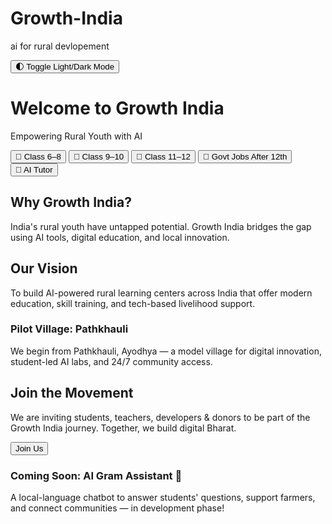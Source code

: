 # Growth-India
ai for rural devlopement<!DOCTYPE html>
<html lang="en">
<head>
  <meta charset="UTF-8" />
  <meta name="viewport" content="width=device-width, initial-scale=1.0" />
  <title>Growth India</title>
  <link rel="stylesheet" href="style.css" />
  <script src="script.js" defer></script>
</head>
<body>
  <button onclick="toggleMode()">🌓 Toggle Light/Dark Mode</button>
  <h1>Welcome to Growth India</h1>
  <p>Empowering Rural Youth with AI</p>

  <div id="class-buttons">
    <button onclick="showSection('class6to8')">📘 Class 6–8</button>
    <button onclick="showSection('class9to10')">📗 Class 9–10</button>
    <button onclick="showSection('class11to12')">📕 Class 11–12</button>
    <button onclick="showSection('govtJobs')">🎯 Govt Jobs After 12th</button>
    <button onclick="showSection('aiTutor')">🤖 AI Tutor</button>
  </div>

  <div id="content"></div>

  <section id="why">
    <h2>Why Growth India?</h2>
    <p>India's rural youth have untapped potential. Growth India bridges the gap using AI tools, digital education, and local innovation.</p>
  </section>

  <section id="vision">
    <h2>Our Vision</h2>
    <p>To build AI-powered rural learning centers across India that offer modern education, skill training, and tech-based livelihood support.</p>
    <h3>Pilot Village: Pathkhauli</h3>
    <p>We begin from Pathkhauli, Ayodhya — a model village for digital innovation, student-led AI labs, and 24/7 community access.</p>
  </section>

  <section id="join">
    <h2>Join the Movement</h2>
    <p>We are inviting students, teachers, developers & donors to be part of the Growth India journey. Together, we build digital Bharat.</p>
    <button onclick="showJoinMessage()">Join Us</button>
    <h3>Coming Soon: AI Gram Assistant 🤖</h3>
    <p>A local-language chatbot to answer students' questions, support farmers, and connect communities — in development phase!</p>
  </section>

  <section id="govtJobs" style="display:none">
    <h2>🎯 Govt Job Preparation After 12th</h2>
    <ul>
      <li><strong>Indian Army (Nursing Assistant, GD, Tradesman):</strong> Physical + Written + SSB tips</li>
      <li><strong>UP Police / SSC / Railway Group D:</strong> Maths, Reasoning, GS notes + tests</li>
      <li><strong>Free Mock Tests + AI Mentor:</strong> Coming soon on Growth India</li>
      <li><strong>Scholarship & Entry Form Alerts:</strong> Daily notification on WhatsApp (coming soon)</li>
    </ul>
    <p>Start early, stay consistent — and let Growth India guide you to a government job!</p>
  </section>

  <section id="aiTutor" style="display:none">
    <h2>📚 AI Tutor: Study Assistant</h2>
    <p>Type your question and get instant help from our AI tutor!</p>
    <input type="text" id="studentQuestion" placeholder="Ask a question..." style="width:60%; padding:10px;" />
    <button onclick="answerQuestion()">Ask</button>
    <p id="aiAnswer" style="margin-top:20px;"></p>
  </section>

  <section id="class6to8" style="display:none">
    <h2>📘 Class 6–8</h2>
    <ul>
      <li>Science & Math short notes</li>
      <li>AI quizzes + Games based learning</li>
      <li>Coming soon: Chapter-wise practice</li>
    </ul>
  </section>

  <section id="class9to10" style="display:none">
    <h2>📗 Class 9–10</h2>
    <ul>
      <li>NCERT-based summaries</li>
      <li>Sample papers & AI-based solutions</li>
      <li>Weekly revision booster</li>
    </ul>
  </section>

  <section id="class11to12" style="display:none">
    <h2>📕 Class 11–12</h2>
    <ul>
      <li>Board-focused notes: Physics, Chem, Bio, Math</li>
      <li>MCQ tests + solution guides</li>
      <li>Ask AI doubt assistant (above)</li>
      <li>Competitive prep: NEET + NDA + CUET (Coming soon)</li>
    </ul>
  </section>
</body>
</html>

